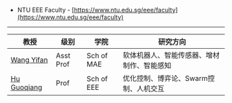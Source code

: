 + NTU EEE Faculty - [https://www.ntu.edu.sg/eee/faculty](https://www.ntu.edu.sg/eee/faculty)

---

| 教授                                                   | 级别        | 学院         | 研究方向                  |
| ---------------------------------------------------- | --------- | ---------- | --------------------- |
| [Wang Yifan](https://dr.ntu.edu.sg/cris/rp/rp01291)  | Asst Prof | Sch of MAE | 软体机器人、智能传感器、增材制作、智能感知 |
| [Hu Guoqiang](https://dr.ntu.edu.sg/cris/rp/rp00100) | Prof      | Sch of EEE | 优化控制、博弈论、Swarm控制、人机交互 |

